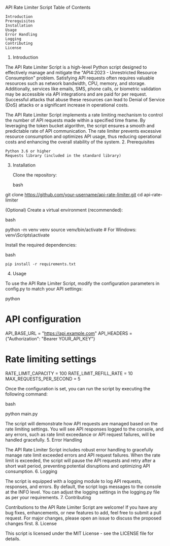 API Rate Limiter Script
Table of Contents

    Introduction
    Prerequisites
    Installation
    Usage
    Error Handling
    Logging
    Contributing
    License

1. Introduction

The API Rate Limiter Script is a high-level Python script designed to effectively manage and mitigate the "API4:2023 - Unrestricted Resource Consumption" problem. Satisfying API requests often requires valuable resources such as network bandwidth, CPU, memory, and storage. Additionally, services like emails, SMS, phone calls, or biometric validation may be accessible via API integrations and are paid for per request. Successful attacks that abuse these resources can lead to Denial of Service (DoS) attacks or a significant increase in operational costs.

The API Rate Limiter Script implements a rate limiting mechanism to control the number of API requests made within a specified time frame. By leveraging the token bucket algorithm, the script ensures a smooth and predictable rate of API communication. The rate limiter prevents excessive resource consumption and optimizes API usage, thus reducing operational costs and enhancing the overall stability of the system.
2. Prerequisites

    Python 3.6 or higher
    Requests library (included in the standard library)

3. Installation

    Clone the repository:

    bash

git clone https://github.com/your-username/api-rate-limiter.git
cd api-rate-limiter

(Optional) Create a virtual environment (recommended):

bash

python -m venv venv
source venv/bin/activate      # For Windows: venv\Scripts\activate

Install the required dependencies:

bash

    pip install -r requirements.txt

4. Usage

To use the API Rate Limiter Script, modify the configuration parameters in config.py to match your API settings:

python

# API configuration
API_BASE_URL = "https://api.example.com"
API_HEADERS = {"Authorization": "Bearer YOUR_API_KEY"}

# Rate limiting settings
RATE_LIMIT_CAPACITY = 100
RATE_LIMIT_REFILL_RATE = 10
MAX_REQUESTS_PER_SECOND = 5

Once the configuration is set, you can run the script by executing the following command:

bash

python main.py

The script will demonstrate how API requests are managed based on the rate limiting settings. You will see API responses logged to the console, and any errors, such as rate limit exceedance or API request failures, will be handled gracefully.
5. Error Handling

The API Rate Limiter Script includes robust error handling to gracefully manage rate limit exceeded errors and API request failures. When the rate limit is exceeded, the script will pause the API requests and retry after a short wait period, preventing potential disruptions and optimizing API consumption.
6. Logging

The script is equipped with a logging module to log API requests, responses, and errors. By default, the script logs messages to the console at the INFO level. You can adjust the logging settings in the logging.py file as per your requirements.
7. Contributing

Contributions to the API Rate Limiter Script are welcome! If you have any bug fixes, enhancements, or new features to add, feel free to submit a pull request. For major changes, please open an issue to discuss the proposed changes first.
8. License

This script is licensed under the MIT License - see the LICENSE file for details.
